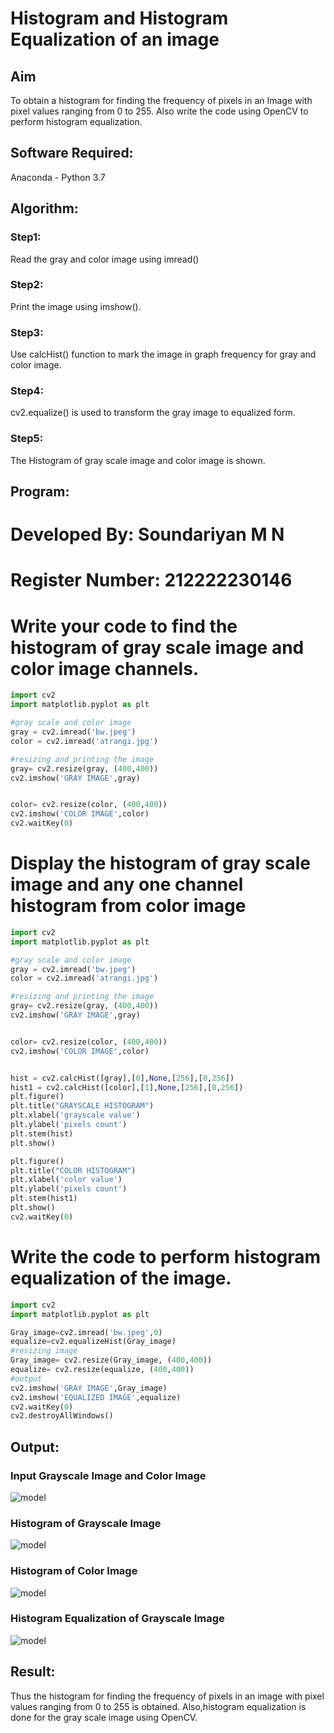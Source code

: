 # Histogram and Histogram Equalization of an image
## Aim
To obtain a histogram for finding the frequency of pixels in an Image with pixel values ranging from 0 to 255. Also write the code using OpenCV to perform histogram equalization.

## Software Required:
Anaconda - Python 3.7

## Algorithm:
### Step1:
Read the gray and color image using imread()

### Step2:
Print the image using imshow().

### Step3:
Use calcHist() function to mark the image in graph frequency for gray and color image.

### Step4:
cv2.equalize() is used to transform the gray image to equalized form.

### Step5:
The Histogram of gray scale image and color image is shown.

## Program:
# Developed By: Soundariyan M N
# Register Number: 212222230146

# Write your code to find the histogram of gray scale image and color image channels.
```python
import cv2
import matplotlib.pyplot as plt 

#gray scale and color image  
gray = cv2.imread('bw.jpeg')
color = cv2.imread('atrangi.jpg')

#resizing and printing the image 
gray= cv2.resize(gray, (400,400))
cv2.imshow('GRAY IMAGE',gray)


color= cv2.resize(color, (400,400))
cv2.imshow('COLOR IMAGE',color)
cv2.waitKey(0)
```




# Display the histogram of gray scale image and any one channel histogram from color image
```python
import cv2
import matplotlib.pyplot as plt 

#gray scale and color image  
gray = cv2.imread('bw.jpeg')
color = cv2.imread('atrangi.jpg')

#resizing and printing the image 
gray= cv2.resize(gray, (400,400))
cv2.imshow('GRAY IMAGE',gray)


color= cv2.resize(color, (400,400))
cv2.imshow('COLOR IMAGE',color)


hist = cv2.calcHist([gray],[0],None,[256],[0,256])
hist1 = cv2.calcHist([color],[1],None,[256],[0,256])
plt.figure()
plt.title("GRAYSCALE HISTOGRAM")
plt.xlabel('grayscale value')
plt.ylabel('pixels count')
plt.stem(hist)
plt.show()

plt.figure()
plt.title("COLOR HISTOGRAM")
plt.xlabel('color value')
plt.ylabel('pixels count')
plt.stem(hist1)
plt.show()
cv2.waitKey(0)

```



# Write the code to perform histogram equalization of the image. 
```python
import cv2
import matplotlib.pyplot as plt 

Gray_image=cv2.imread('bw.jpeg',0)
equalize=cv2.equalizeHist(Gray_image)
#resizing image 
Gray_image= cv2.resize(Gray_image, (400,400))
equalize= cv2.resize(equalize, (400,400))
#output
cv2.imshow('GRAY IMAGE',Gray_image)
cv2.imshow('EQUALIZED IMAGE',equalize)
cv2.waitKey(0)
cv2.destroyAllWindows()
```







## Output:
### Input Grayscale Image and Color Image
![model](out1.png)

### Histogram of Grayscale Image
![model](out3.png)

### Histogram of Color Image
![model](out4.png)

### Histogram Equalization of Grayscale Image
![model](out2.png)

## Result: 
Thus the histogram for finding the frequency of pixels in an image with pixel values ranging from 0 to 255 is obtained. Also,histogram equalization is done for the gray scale image using OpenCV.
